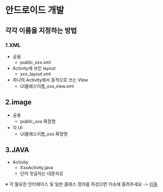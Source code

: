 # 안드로이드 개발
## 각각 이름을 지정하는 방법
### 1.XML
   - 공용 
      - public_xxx.xml
   - Activity에 쓰인 layout
      - xxx_layout.xml
   - 하나의 Activity에서 동적으로 쓰는 View
      - UI클래스이름_xxx_view.xml

## 2.image
   - 공용 
      - public_xxx.확장명
   - 각 UI 
      - UI클래스이름_xxx.확장명
      
## 3.JAVA
   - Activity
     - XxxActivity.java
     - 단어 첫글자는 대문자로

※ 각 필요한 인터페이스 및 일반 클래스 정의를 하셨으면 이슈에 올려주세요
-> [이동](https://github.com/Who-IM/LeaveOutApp/issues/17)

